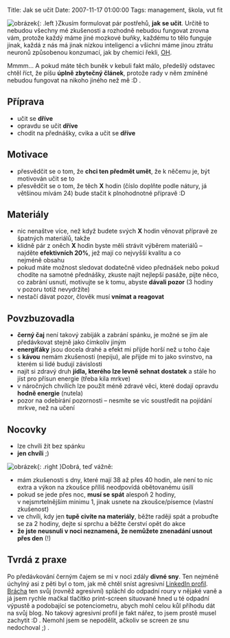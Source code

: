 Title: Jak se učit
Date: 2007-11-17 01:00:00
Tags: management, škola, vut fit

![obrázek]({static}/images/19.jpg){: .left }Zkusím formulovat pár postřehů, **jak se učit**. Určitě to nebudou všechny mé zkušenosti a rozhodně nebudou fungovat zrovna vám, protože každý máme jiné mozkové buňky, každému to tělo funguje jinak, každá z nás má jinak nízkou inteligenci a všichni máme jinou ztrátu neuronů způsobenou konzumací, jak by chemici řekli, [OH](http://cs.wikipedia.org/wiki/Alkoholy).

Mmmm… A pokud máte těch buněk v kebuli fakt málo, předešlý odstavec chtěl říct, že píšu **úplně zbytečný článek**, protože rady v něm zmíněné nebudou fungovat na nikoho jiného než mě :D .

## Příprava

-   učit se **dříve**
-   opravdu se učit **dříve**
-   chodit na přednášky, cvika a učit se **dříve**

## Motivace

-   přesvědčit se o tom, že **chci ten předmět umět**, že k něčemu je, být motivován učit se to
-   přesvědčit se o tom, že těch **X** hodin (číslo doplňte podle nátury, já většinou mívám 24) bude stačit k plnohodnotné přípravě :D

## Materiály

-   nic nenaštve více, než když budete svých **X** hodin věnovat přípravě ze špatných materiálů, takže
-   klidně pár z oněch **X** hodin byste měli strávit výběrem materiálů – najděte **efektivních 20%**, jež mají co nejvyšší kvalitu a co nejméně obsahu
-   pokud máte možnost sledovat dodatečně video přednášek nebo pokud chodíte na samotné přednášky, zkuste najít nejlepší pasáže, pijte něco, co zabrání usnutí, motivujte se k tomu, abyste **dávali pozor** (3 hodiny v pozoru totiž nevydržíte)
-   nestačí dávat pozor, člověk musí **vnímat a reagovat**

## Povzbuzovadla

-   **černý čaj** není takový zabiják a zabrání spánku, je možné se jím ale předávkovat stejně jako čímkoliv jiným
-   **energiťáky** jsou docela drahé a efekt mi přijde horší než u toho čaje
-   s **kávou** nemám zkušenosti (nepiju), ale přijde mi to jako svinstvo, na kterém si lidé budují závislosti
-   najít si zdravý druh **jídla, kterého lze levně sehnat dostatek** a stále ho jíst pro přísun energie (třeba kila mrkve)
-   v náročných chvílích lze použít méně zdravé věci, které dodají opravdu **hodně energie** (nutela)
-   pozor na odebírání pozornosti – nesmíte se víc soustředit na pojídání mrkve, než na učení

## Nocovky

-   lze chvíli žít bez spánku
-   **jen chvíli** ;)

![obrázek]({static}/images/20.jpg){: .right }Dobrá, teď vážně:

-   mám zkušenosti s dny, které mají 38 až přes 40 hodin, ale není to nic extra a výkon na zkoušce příliš neodpovídá obětovanému úsilí
-   pokud se jede přes noc, **musí se spát** alespoň 2 hodiny, v nejsmrtelnějším minimu 1, jinak usnete na zkoušce/písemce (vlastní zkušenost)
-   ve chvíli, kdy jen **tupě civíte na materiály**, běžte raději spát a probuďte se za 2 hodiny, dejte si sprchu a běžte čerství opět do akce
-   **že jste neusnuli v noci neznamená, že nemůžete znenadání usnout přes den** (!)

## Tvrdá z praxe

Po předávkování černým čajem se mi v noci zdály **divné sny**. Ten nejméně úchylný asi z pěti byl o tom, jak mě chtěl sníst agresivní [LinkedIn profil](http://www.linkedin.com/in/littlemaple). [Brácha](http://jentak.javorkovi.cz/) ten svůj (rovněž agresivní) spláchl do odpadní roury v nějaké vaně a já jsem rychle mačkal tlačítko print-screen situované hned u té odpadní výpustě a podobající se potenciometru, abych mohl celou kůl příhodu dát na svůj blog. No takový agresivní profil je fakt nářez, to jsem prostě musel zachytit :D . Nemohl jsem se nepodělit, ačkoliv se screen ze snu nedochoval ;) .
